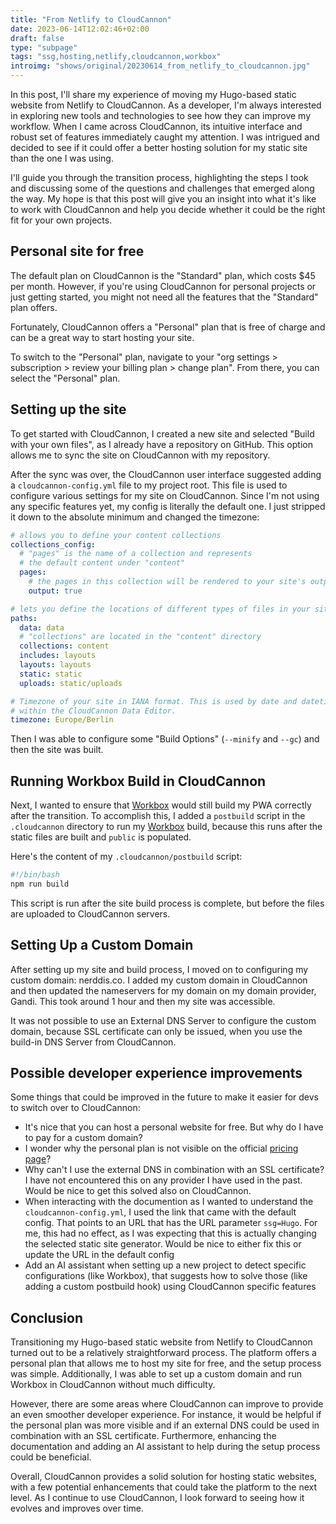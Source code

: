 ```yaml
---
title: "From Netlify to CloudCannon"
date: 2023-06-14T12:02:46+02:00
draft: false
type: "subpage"
tags: "ssg,hosting,netlify,cloudcannon,workbox"
introimg: "shows/original/20230614_from_netlify_to_cloudcannon.jpg"
---
```



In this post, I'll share my experience of moving my Hugo-based static website from Netlify to CloudCannon. As a developer, I'm always interested in exploring new tools and technologies to see how they can improve my workflow. When I came across CloudCannon, its intuitive interface and robust set of features immediately caught my attention. I was intrigued and decided to see if it could offer a better hosting solution for my static site than the one I was using. 

I'll guide you through the transition process, highlighting the steps I took and discussing some of the questions and challenges that emerged along the way. My hope is that this post will give you an insight into what it's like to work with CloudCannon and help you decide whether it could be the right fit for your own projects.


## Personal site for free

The default plan on CloudCannon is the "Standard" plan, which costs $45 per month. However, if you're using CloudCannon for personal projects or just getting started, you might not need all the features that the "Standard" plan offers.

Fortunately, CloudCannon offers a "Personal" plan that is free of charge and can be a great way to start hosting your site. 

To switch to the "Personal" plan, navigate to your "org settings > subscription > review your billing plan > change plan". From there, you can select the "Personal" plan.


## Setting up the site

To get started with CloudCannon, I created a new site and selected "Build with your own files", as I already have a repository on GitHub. This option allows me to sync the site on CloudCannon with my repository. 

After the sync was over, the CloudCannon user interface suggested adding a `cloudcannon-config.yml` file to my project root. This file is used to configure various settings for my site on CloudCannon. Since I'm not using any specific features yet, my config is literally the default one. I just stripped it down to the absolute minimum and changed the timezone:


```yaml
# allows you to define your content collections
collections_config:
  # "pages" is the name of a collection and represents
  # the default content under "content"
  pages:
    # the pages in this collection will be rendered to your site's output
    output: true

# lets you define the locations of different types of files in your site
paths:
  data: data
  # "collections" are located in the "content" directory
  collections: content
  includes: layouts
  layouts: layouts
  static: static
  uploads: static/uploads

# Timezone of your site in IANA format. This is used by date and datetime inputs
# within the CloudCannon Data Editor.
timezone: Europe/Berlin
```

Then I was able to configure some "Build Options" (`--minify` and `--gc`) and then the site was built. 

## Running Workbox Build in CloudCannon

Next, I wanted to ensure that [Workbox](https://developer.chrome.com/docs/workbox/) would still build my PWA correctly after the transition. To accomplish this, I added a `postbuild` script in the `.cloudcannon` directory to run my [Workbox](https://developer.chrome.com/docs/workbox/) build, because this runs after the static files are built and `public` is populated. 

Here's the content of my `.cloudcannon/postbuild` script:

```bash
#!/bin/bash
npm run build
```

This script is run after the site build process is complete, but before the files are uploaded to CloudCannon servers.

## Setting Up a Custom Domain

After setting up my site and build process, I moved on to configuring my custom domain: nerddis.co. I added my custom domain in CloudCannon and then updated the nameservers for my domain on my domain provider, Gandi. This took around 1 hour and then my site was accessible. 

It was not possible to use an External DNS Server to configure the custom domain, because SSL certificate can only be issued, when you use the build-in DNS Server from CloudCannon. 


## Possible developer experience improvements

Some things that could be improved in the future to make it easier for devs to switch over to CloudCannon: 

* It's nice that you can host a personal website for free. But why do I have to pay for a custom domain? 
* I wonder why the personal plan is not visible on the official [pricing page](https://cloudcannon.com/pricing/)? 
* Why can't I use the external DNS in combination with an SSL certificate? I have not encountered this on any provider I have used in the past. Would be nice to get this solved also on CloudCannon. 
* When interacting with the documention as I wanted to understand the `cloudcannon-config.yml`, I used the link that came with the default config. That points to an URL that has the URL parameter `ssg=Hugo`. For me, this had no effect, as I was expecting that this is actually changing the selected static site generator. Would be nice to either fix this or update the URL in the default config
* Add an AI assistant when setting up a new project to detect specific configurations (like Workbox), that suggests how to solve those (like adding a custom postbuild hook) using CloudCannon specific features

## Conclusion

Transitioning my Hugo-based static website from Netlify to CloudCannon turned out to be a relatively straightforward process. The platform offers a personal plan that allows me to host my site for free, and the setup process was simple. Additionally, I was able to set up a custom domain and run Workbox in CloudCannon without much difficulty.

However, there are some areas where CloudCannon can improve to provide an even smoother developer experience. For instance, it would be helpful if the personal plan was more visible and if an external DNS could be used in combination with an SSL certificate. Furthermore, enhancing the documentation and adding an AI assistant to help during the setup process could be beneficial.

Overall, CloudCannon provides a solid solution for hosting static websites, with a few potential enhancements that could take the platform to the next level. As I continue to use CloudCannon, I look forward to seeing how it evolves and improves over time.
